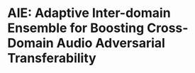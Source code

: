 # AIE: Adaptive Inter-domain Ensemble for Boosting Cross-Domain Audio Adversarial Transferability
 
